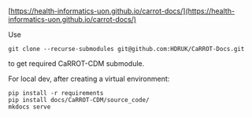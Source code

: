 # 
[https://health-informatics-uon.github.io/carrot-docs/](https://health-informatics-uon.github.io/carrot-docs/)

Use 
```
git clone --recurse-submodules git@github.com:HDRUK/CaRROT-Docs.git
```
to get required CaRROT-CDM submodule.

For local dev, after creating a virtual environment:
```
pip install -r requirements
pip install docs/CaRROT-CDM/source_code/
mkdocs serve
```
